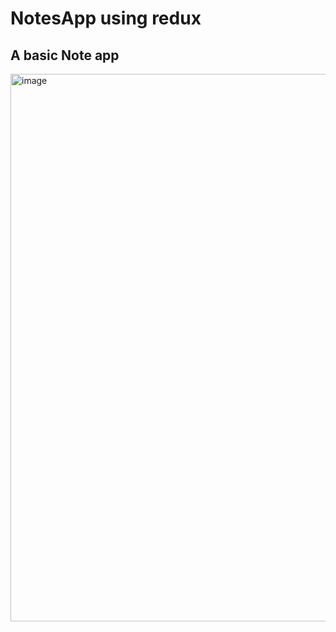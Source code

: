 # NotesApp using redux
## A basic Note app 
<img width="876" alt="image" src="https://user-images.githubusercontent.com/89702867/232004752-9656a8fe-6e18-4620-830e-7b0a7f48254e.png">

